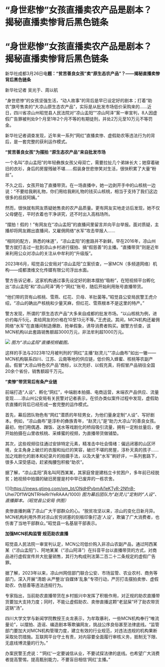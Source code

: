 # “身世悲惨”女孩直播卖农产品是剧本？揭秘直播卖惨背后黑色链条

# “身世悲惨”女孩直播卖农产品是剧本？揭秘直播卖惨背后黑色链条

新华社成都3月26日电**题：“贫苦善良女孩”卖“原生态农产品”？——揭秘直播卖惨背后黑色链条**

新华社记者 吴光于、周以航

“身世悲惨”的女孩坚强生活，“动人故事”的背后是早已设定好的剧本；打着“助农”旗号售卖的“大凉山原生态农产品”，实际是从批发市场低价采购来的……近日，四川省凉山州昭觉县人民法院对“凉山孟阳”“凉山阿泽”案一审宣判，8人因虚假广告罪被判处9个月至1年2个月不等的有期徒刑，并处2万元至10万元不等罚金。

新华社记者调查发现，近年来一系列“网红”直播卖惨、虚假助农等违法行为的背后，是一套完整的获利运作模式。

**“贫苦善良女孩”为摆拍 “原生态农产品”来自批发市场**

一个名叫“凉山孟阳”的年轻彝族女孩父母双亡，需要拉扯几个弟妹长大；她穿着破旧的衣衫，身后的房屋残破不堪……假装身世悲惨笑对生活，很快积累了大量“粉丝”。

不久之后，女孩开始了直播带货。在一场直播中，她一边剥开手中的山核桃一边说：“不要给我刷礼物，你们用给我刷礼物的钱买山核桃，相当于支持了我们这边很多的叔叔阿姨。”

然而，很快就有网友质疑她售卖的农产品质量。更有网友实地走访后发现，她不仅父母健在，平时衣着也干净讲究，还不时出入高档场所。

“摆拍！假的！”有网友在“凉山孟阳”的直播间里留言并向平台举报。面对质疑，主播却将网友踢出直播间，又雇佣网络“水军”攻击举报人……

“相同的配方，熟悉的味道”，“凉山孟阳”的套路并不新鲜。早在2016年，凉山州警方就打击过一批到凉山乡村进行摆拍、搞“假慈善”的主播。“直播带货”则是近年来利用公众对凉山的关注从中牟利的“升级版”。

2023年6月，昭觉县公安局对“凉山孟阳”立案侦查，一家MCN（多频道网络）机构——成都澳维文化传媒有限公司浮出水面。

警方告诉记者，这家机构通过事先设定好的剧本摆拍“吸粉”，在短视频平台孵化出“凉山孟阳”和“凉山阿泽”两个“网红”账号，随后开始利用账号直播带货。

“他们带的货有山核桃、雪燕、红花、贝母、羊肚菌等。”昭觉县公安局民警王虎介绍，“凉山的确出产核桃和少量天麻，但红花、雪燕根本不是这里的特产。”

警方发现，所谓的“原生态农产品”大多来自成都的批发市场。“以山核桃为例，进价约每斤5元，卖给网友的价格在10至13元不等。”王虎说。其间，MCN机构还雇佣网络“水军”在直播间制造爆款、抢单假象，诱导消费者购买。据警方侦查，该MCN机构以此套路销售额超3000万元，非法牟利超1000万元。

![](https://inews.gtimg.com/om_bt/OnFMKKgxFX_ylLbV0HNED9vnJ2iYbHS48XKh_FeZ0CHUIAA/1000)
_图为“凉山孟阳”直播视频截图。_

这样的手法与2023年12月被判刑的“网红”主播“赵灵儿”“凉山曲布”如出一辙——MCN机构联系四川、江苏、云南等地的供应链，低价购入蜂蜜、核桃等农副产品，假冒“大凉山特色农产品”商标，以次充好、以假充真，将假冒产品销往全国20余个省份，销售额超千万元。

**“卖惨”带货背后有条产业链**

前端打造“人设”、孵化“网红”，中端剧本拍摄、电商运营，末端农产品供应、流量变现……凉山州公安局有关民警对记者表示，在侦办类似案件过程中发现，虚假助农直播的背后已经形成一套完整的运作模式。

首先，幕后团队物色有“网红”潜质的年轻男女，为他们量身定制“人设”、写好剧本。例如，“凉山曲布”是淳朴的彝族青年，“赵灵儿”是“助力大凉山”的善良女孩。最初，他们用偶遇、蹭饭、送水等戏剧化的桥段吸引流量，拥有一定粉丝量后，便开始拍摄在山里收核桃、采蜂蜜的视频，为直播带货做铺垫。

其次，这些视频往往通过安排特定元素，精准击中社会情绪：偏远闭塞的山区环境，女主角身上破烂的衣服和灿烂的笑容，破烂不堪的房屋，淳朴天真的孩子……加之戏剧化的剧本和纪录片的拍摄手法，以及大量“水军”刷好评，一系列套路下，很多人深受感动，赶紧掏腰包积极“助农”。

据了解，“凉山孟阳”真名叫阿西某某，其家庭曾是建档立卡贫困户，多年前已经脱贫；她视频中拍摄的破旧房屋是村中早已废弃的一栋农舍。

![](https://inews.gtimg.com/om_bt/ONdHPvbmAi1eKTyR-2NfnB-
Uhei7Df1WQNTRHeRrlYeRAAA/1000) _图为幕后团队为“赵灵儿”定制的“人设”、直播脚本。（昭觉县公安局 供图）_

卖惨直播刺痛了凉山广大干部群众的心。“脱贫攻坚以来，凉山的变化日新月异。MCN机构利用外界对凉山贫穷闭塞的刻板印象打造‘人设’，欺骗了广大消费者，也伤害了当地干部群众。”昭觉县一名基层干部表示。

**加强MCN机构监管 规范助农直播**

昭觉县人民法院一审宣判认定，MCN公司低价购入非凉山农副产品，通过阿西某某（“凉山孟阳”）、阿地某某（“凉山阿泽”）在抖音平台以直播带货的方式，对商品进行虚假宣传并大批量销售，其行为构成刑法第二百二十二条规定的虚假广告罪。

据了解，2023年以来，凉山州网信部门联合公安、市场监管、农业农村、商务等部门，深入开展“清朗·从严整治‘自媒体’乱象”专项行动，严厉打击摆拍卖惨、虚假助农、伪慈善等违法违规行为。

专家指出，当前助农直播带货在乡村振兴中发挥了积极作用，对正规的助农直播带货要加大支持力度；同时，不能让虚假助农、卖惨直播这颗“老鼠屎”坏了助农带货这锅“汤”。

四川大学文学与新闻学院教授王炎龙表示，为牟取暴利，一些MCN机构奉行“唯流量论”，以摆拍、造谣、编造剧本等欺骗网友，挑战公序良俗甚至法律底线。“监管部门要加大对MCN机构管理力度，建立有效的行业规范，对违法违规的机构果断采取处罚措施。互联网平台守土有责，对内容要全面履行审核义务，抵制无下限、无底线博流量的行为。”

办案民警王虎说：“‘网红’一定要诚信从业，不要试探法律的底线。也希望广大消费者提高警惕，提高甄别能力，不要盲目相信‘网红’主播。”

